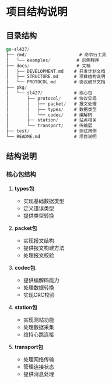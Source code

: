 # 项目结构说明

## 目录结构

```go
go-sl427/
├── cmd/                    # 命令行工具
│   └── examples/          # 示例程序
├── docs/                  # 文档
│   ├── DEVELOPMENT.md    # 开发计划文档
│   ├── STRUCTURE.md      # 项目结构说明
│   └── PROTOCOL.md       # 协议细节文档
├── pkg/
│   └── sl427/            # 核心包
│       ├── protocol/     # 协议实现
│       │   ├── packet/   # 报文处理
│       │   ├── types/    # 数据类型
│       │   └── codec/    # 编解码
│       ├── station/      # 站点相关
│       └── transport/    # 传输层
├── test/                 # 测试用例
└── README.md             # 项目说明
```

## 结构说明

### 核心包结构

1. **types包**
   - 实现基础数据类型
   - 定义错误类型
   - 提供类型转换

2. **packet包**
   - 实现报文结构
   - 提供报文构建方法
   - 处理报文校验

3. **codec包**
   - 提供编解码能力
   - 处理数据转换
   - 实现CRC校验

4. **station包**
   - 实现测站功能
   - 处理数据采集
   - 维持心跳连接

5. **transport包**
   - 处理网络传输
   - 管理连接状态
   - 提供消息处理
